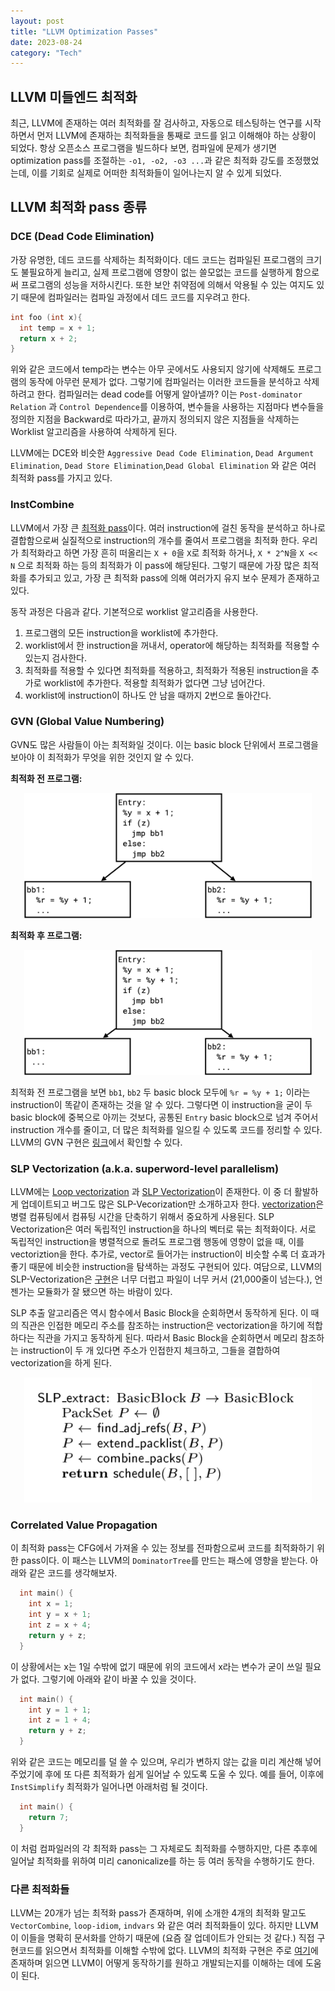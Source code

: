 ```yaml
---
layout: post
title: "LLVM Optimization Passes"
date: 2023-08-24
category: "Tech"
---
```


## LLVM 미들엔드 최적화
최근, LLVM에 존재하는 여러 최적화를 잘 검사하고, 자동으로 테스팅하는 연구를 시작하면서 먼저 LLVM에 존재하는 최적화들을 통째로 코드를 읽고 이해해야 하는 상황이 되었다. 항상 오픈소스 프로그램을 빌드하다 보면, 컴파일에 문제가 생기면 optimization pass를 조절하는 `-o1, -o2, -o3 ...`과 같은 최적화 강도를 조정했었는데, 이를 기회로 실제로 어떠한 최적화들이 일어나는지 알 수 있게 되었다.

## LLVM 최적화 pass 종류

### DCE (Dead Code Elimination)
가장 유명한, 데드 코드를 삭제하는 최적화이다. 데드 코드는 컴파일된 프로그램의 크기도 불필요하게 늘리고, 실제 프로그램에 영향이 없는 쓸모없는 코드를 실행하게 함으로써 프로그램의 성능을 저하시킨다. 또한 보안 취약점에 의해서 악용될 수 있는 여지도 있기 때문에 컴파일러는 컴파일 과정에서 데드 코드를 지우려고 한다.
```c
int foo (int x){
  int temp = x + 1;
  return x + 2;
}
```
위와 같은 코드에서 temp라는 변수는 아무 곳에서도 사용되지 않기에 삭제해도 프로그램의 동작에 아무런 문제가 없다. 그렇기에 컴파일러는 이러한 코드들을 분석하고 삭제하려고 한다.
컴파일러는 dead code를 어떻게 알아낼까? 이는 `Post-dominator Relation` 과 `Control Dependence`를 이용하여, 변수들을 사용하는 지점마다 변수들을 정의한 지점을 Backward로 따라가고, 끝까지 정의되지 않은 지점들을 삭제하는 Worklist 알고리즘을 사용하여 삭제하게 된다.

LLVM에는 DCE와 비슷한 `Aggressive Dead Code Elimination`, `Dead Argument Elimination`, `Dead Store Elimination`,`Dead Global Elimination` 와 같은 여러 최적화 pass를 가지고 있다.

### InstCombine
LLVM에서 가장 큰 [최적화 pass](https://github.com/llvm/llvm-project/tree/main/llvm/lib/Transforms/InstCombine)이다. 여러 instruction에 걸친 동작을 분석하고 하나로 결합함으로써 실질적으로 instruction의 개수를 줄여서 프로그램을 최적화 한다. 우리가 최적화라고 하면 가장 흔히 떠올리는 `X + 0`을 `X`로 최적화 하거나, `X * 2^N`을 `X << N` 으로 최적화 하는 등의 최적화가 이 pass에 해당된다. 그렇기 때문에 가장 많은 최적화를 추가되고 있고, 가장 큰 최적화 pass에 의해 여러가지 유지 보수 문제가 존재하고 있다.  

동작 과정은 다음과 같다. 기본적으로 worklist 알고리즘을 사용한다. 

1. 프로그램의 모든 instruction을 worklist에 추가한다.
2. worklist에서 한 instruction을 꺼내서, operator에 해당하는 최적화를 적용할 수 있는지 검사한다.
3. 최적화를 적용할 수 있다면 최적화를 적용하고, 최적화가 적용된 instruction을 추가로 worklist에 추가한다. 적용할 최적화가 없다면 그냥 넘어간다.
4. worklist에 instruction이 하나도 안 남을 때까지 2번으로 돌아간다.

### GVN (Global Value Numbering)
GVN도 많은 사람들이 아는 최적화일 것이다. 이는 basic block 단위에서 프로그램을 보아야 이 최적화가 무엇을 위한 것인지 알 수 있다.

**최적화 전 프로그램:**
<p align="center">
  <img width="460" height="200" src="/img/posts/before_gvn.png">
</p>

**최적화 후 프로그램:**
<p align="center">
  <img width="460" height="200" src="/img/posts/after_gvn.png">
</p>

최적화 전 프로그램을 보면 `bb1`, `bb2` 두 basic block 모두에 `%r = %y + 1;` 이라는 instruction이 똑같이 존재하는 것을 알 수 있다.
그렇다면 이 instruction을 굳이 두 basic block에 중복으로 아끼는 것보다, 공통된 `Entry` basic block으로 넘겨 주어서 instruction 개수를 줄이고, 더 많은 최적화를 일으킬 수 있도록 코드를 정리할 수 있다.
LLVM의 GVN 구현은 [링크](https://github.com/llvm/llvm-project/blob/main/llvm/lib/Transforms/Scalar/GVN.cpp)에서 확인할 수 있다. 

### SLP Vectorization (a.k.a. superword-level parallelism)
LLVM에는 [Loop vectorization](https://llvm.org/docs/Vectorizers.html#loop-vectorizer) 과 [SLP Vectorization](https://llvm.org/docs/Vectorizers.html#slp-vectorizer)이 존재한다. 이 중 더 활발하게 업데이트되고 버그도 많은 SLP-Vecorization만 소개하고자 한다.  [vectorization](https://en.wikipedia.org/wiki/Automatic_vectorization)은 병렬 컴퓨팅에서 컴퓨팅 시간을 단축하기 위해서 중요하게 사용된다. SLP Vectorization은 여러 독립적인 instruction을 하나의 벡터로 묶는 최적화이다. 서로 독립적인 instruction을 병렬적으로 돌려도 프로그램 행동에 영향이 없을 때, 이를 vectoriztion을 한다. 추가로, vector로 들어가는 instruction이 비슷할 수록 더 효과가 좋기 때문에 비슷한 instruction을 탐색하는 과정도 구현되어 있다. 여담으로, LLVM의 SLP-Vectorization은 [구현](https://github.com/llvm/llvm-project/blob/main/llvm/lib/Transforms/Vectorize/SLPVectorizer.cpp)은 너무 더럽고 파일이 너무 커서 (21,000줄이 넘는다.), 언젠가는 모듈화가 잘 됐으면 하는 바람이 있다.

SLP 추출 알고리즘은 역시 함수에서 Basic Block을 순회하면서 동작하게 된다. 이 때의 직관은 인접한 메모리 주소를 참조하는 instruction은 vectorization을 하기에 적합하다는 직관을 가지고 동작하게 된다. 따라서 Basic Block을 순회하면서 메모리 참조하는 instruction이 두 개 있다면 주소가 인접한지 체크하고, 그들을 결합하여 vectorization을 하게 된다.

<p align="center">
  <img width="460" height="200" src="/img/posts/slp-algo.png">
</p>

### Correlated Value Propagation
이 최적화 pass는 CFG에서 가져올 수 있는 정보를 전파함으로써 코드를 최적화하기 위한 pass이다.
이 패스는 LLVM의 `DominatorTree`를 만드는 패스에 영향을 받는다.
아래와 같은 코드를 생각해보자.
```c
  int main() {
    int x = 1;
    int y = x + 1;
    int z = x + 4;
    return y + z;
  }
```
이 상황에서는 x는 1일 수밖에 없기 때문에 위의 코드에서 x라는 변수가 굳이 쓰일 필요가 없다. 그렇기에 아래와 같이 바꿀 수 있을 것이다. 
```c
  int main() {
    int y = 1 + 1;
    int z = 1 + 4;
    return y + z;
  }
```
위와 같은 코드는 메모리를 덜 쓸 수 있으며, 우리가 변하지 않는 값을 미리 계산해 넣어주었기에 후에 또 다른 최적화가 쉽게 일어날 수 있도록 도울 수 있다. 예를 들어, 이후에 `InstSimplify` 최적화가 일어나면 아래처럼 될 것이다.
```c
  int main() {
    return 7;
  }
```
이 처럼 컴파일러의 각 최적화 pass는 그 자체로도 최적화를 수행하지만, 다른 추후에 일어날 최적화를 위하여 미리 canonicalize를 하는 등 여러 동작을 수행하기도 한다.

### 다른 최적화들
LLVM는 20개가 넘는 최적화 pass가 존재하며, 위에 소개한 4개의 최적화 말고도 `VectorCombine`, `loop-idiom`, `indvars` 와 같은 여러 최적화들이 있다. 하지만 LLVM이 이들을 명확히 문서화를 안하기 때문에 (요즘 잘 업데이트가 안되는 것 같다.)
직접 구현코드를 읽으면서 최적화를 이해할 수밖에 없다. LLVM의 최적화 구현은 주로 [여기](https://github.com/llvm/llvm-project/tree/main/llvm/lib/Transforms)에 존재하며 읽으면 LLVM이 어떻게 동작하기를 원하고 개발되는지를 이해하는 데에 도움이 된다.
